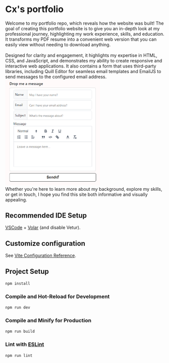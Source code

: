 # Cx's portfolio

Welcome to my portfolio repo, which reveals how the website was built! The goal of creating this portfolio website is to give you an in-depth look at my professional journey, highlighting my work experience, skills, and education. It transforms my PDF resume into a convenient web version that you can easily view without needing to download anything.
<br/><br/>
Designed for clarity and engagement, it highlights my expertise in HTML, CSS, and JavaScript, and demonstrates my ability to create responsive and interactive web applications. It also contains a form that uses third-party libraries, including Quill Editor for seamless email templates and EmailJS to send messages to the configured email address.
<br/>
<img src="./public/contact_form_example.png" alt="Contact form example" width="300"/>
<br/>
Whether you're here to learn more about my background, explore my skills, or get in touch, I hope you find this site both informative and visually appealing.




## Recommended IDE Setup

[VSCode](https://code.visualstudio.com/) + [Volar](https://marketplace.visualstudio.com/items?itemName=Vue.volar) (and disable Vetur).

## Customize configuration

See [Vite Configuration Reference](https://vitejs.dev/config/).

## Project Setup

```sh
npm install
```

### Compile and Hot-Reload for Development

```sh
npm run dev
```

### Compile and Minify for Production

```sh
npm run build
```

### Lint with [ESLint](https://eslint.org/)

```sh
npm run lint
```
